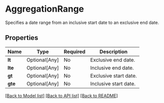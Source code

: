 # AggregationRange

Specifies a date range from an inclusive start date to an exclusive end date.

## Properties
| Name | Type | Required | Description |
| ------------ | ------------- | ------------- | ------------- |
**lt** | Optional[Any] | No | Exclusive end date. |
**lte** | Optional[Any] | No | Inclusive end date. |
**gt** | Optional[Any] | No | Exclusive start date. |
**gte** | Optional[Any] | No | Inclusive start date. |


[[Back to Model list]](../../../README.md#models-v2-link) [[Back to API list]](../../README.md#documentation-for-api-endpoints) [[Back to README]](../../README.md)
